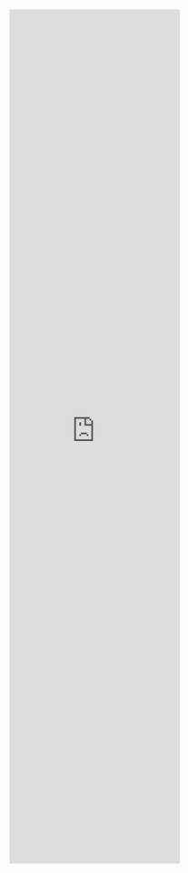 <iframe src="https://forms.gle/UGgfcFXNWHeLhuZ57" class="col-lg-12" height="1500" frameborder="0" marginheight="0" marginwidth="0">Loading…</iframe>

